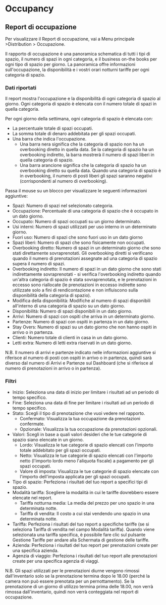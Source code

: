 # Occupancy

## Report di occupazione

Per visualizzare il Report di occupazione, vai a Menu principale >Distribution > Occupazione.

Il rapporto di occupazione è una panoramica schematica di tutti i tipi di spazio, il numero di spazi in ogni categoria, e il business on-the books per ogni tipo di spazio per giorno. La panoramica offre informazioni sull'occupazione, la disponibilità e i vostri orari notturni tariffe per ogni categoria di spazio.

### Dati riportati

Il report mostra l'occupazione e la disponibilità di ogni categoria di spazio al giorno. Ogni categoria di spazio è elencata con il numero totale di spazi in quella categoria.

Per ogni giorno della settimana, ogni categoria di spazio è elencata con:

* La percentuale totale di spazi occupati.
* La somma totale di denaro addebitata per gli spazi occupati.
* Una barra che indica l'occupazione.
    * Una barra nera significa che la categoria di spazio non ha un overbooking diretto in quella data. Se la categoria di spazio ha un overbooking indiretto, la barra mostrerà il numero di spazi liberi in quella categoria di spazio.
    * Una barra arancione significa che la categoria di spazio ha un overbooking diretto su quella data. Quando una categoria di spazio è in overbooking, il numero di posti liberi gli spazi saranno negativi (corrispondenti al numero di overbooking).

Passa il mouse su un blocco per visualizzare le seguenti informazioni aggiuntive:

* Spazi: Numero di spazi nel selezionato categoria.
* Occupazione: Percentuale di una categoria di spazio che è occupato in un dato giorno.
* Occupato: Numero di spazi occupati su un giorno determinato.
* Usi interni: Numero di spazi utilizzati per uso interno in un determinato giorno.
* Fuori uso: Numero di spazi che sono fuori uso in un dato giorno
* Spazi liberi: Numero di spazi che sono fisicamente non occupati. 
* Overbooking diretto: Numero di spazi in un determinato giorno che sono stati direttamente sovraprenotati. Gli overbooking diretti si verificano quando il numero di prenotazioni assegnate ad una categoria di spazio supera il numero di spazi.
* Overbooking indiretto: Il numero di spazi in un dato giorno che sono stati indirettamente sovraprenotati - si verifica l'overbooking indiretto quando un'altra categoria di spazio è stata sovraprenotata, e le prenotazioni in eccesso sono riallocate (le prenotazioni in eccesso indirette sono utilizzate solo a fini di rendicontazione e non influiscono sulla disponibilità della categoria di spazio).
* Modifica della disponibilità: Modifiche al numero di spazi disponibili all'interno di una categoria di spazio su un dato giorno.
* Disponibilità: Numero di spazi disponibili in un dato giorno.
* Arrivi: Numero di spazi con ospiti che arriva in un determinato giorno.
* Partenze: Numero di spazi con ospiti in partenza in un dato giorno.
* Stay Overs: Numero di spazi su un dato giorno che non hanno ospiti in arrivo o in partenza.
* Clienti: Numero totale di clienti in casa in un dato giorno.
* Letti extra: Numero di letti extra riservati in un dato giorno.

N.B. Il numero di arrivi e partenze indicato nelle informazioni aggiuntive si riferisce al numero di posti con ospiti in arrivo o in partenza, quindi sarà diverso dal numero di Arrivi e Partenze sul Dashboard (che si riferisce al numero di prenotazioni in arrivo o in partenza).

### Filtri

* Inizio: Seleziona una data di inizio per limitare i risultati ad un periodo di tempo specifico.
* Fine: Seleziona una data di fine per limitare i risultati ad un periodo di tempo specifico.
* Stato: Scegli il tipo di prenotazione che vuoi vedere nel rapporto.
    * Confermato: Visualizza la tua occupazione da prenotazioni confermate.
    * Opzionale: Visualizza la tua occupazione da prenotazioni opzionali.
* Valori: Scegli in base a quali valori desideri che le tue categorie di spazio siano elencate in un giorno.
    * Lordo: Visualizza le tue categorie di spazio elencati con l'importo totale addebitato per gli spazi occupati.
    * Netto: Visualizza le tue categorie di spazio elencati con l'importo netto (l'importo lordo meno l'aliquota fiscale) a pagamento per gli spazi occupati.
    * Valore di imposta: Visualizza le tue categorie di spazio elencate con l'importo dell'imposta applicata per gli spazi occupati.
* Tipo di spazio: Perfeziona i risultati del tuo report a specifici tipi di spazio.
* Modalità tariffa: Scegliere la modalità in cui le tariffe dovrebbero essere elencate nel report.
    * Tariffa notturna media: La media del prezzo per uno spazio in una determinata notte.
    * Tariffa di vendita: Il costo a cui stai vendendo uno spazio in una determinata notte.
* Tariffa: Perfeziona i risultati del tuo report a specifiche tariffe (se si seleziona Tariffa di vendita nel campo Modalità tariffa). Quando viene selezionata una tariffa specifica, è possibile fare clic sul pulsante Gestione Tariffe per andare alla Schermata di gestione delle tariffe.
* Azienda: Perfeziona i risultati del tuo report per prenotazioni create per una specifica azienda.
* Agenzia di viaggio: Perfeziona i risultati del tuo report alle prenotazioni create per una specifica agenzia di viaggi.

N.B. Gli spazi utilizzati per le prenotazioni diurne vengono rimossi dall'inventario solo se la prenotazione termina dopo le 18.00 (perché la camera non può essere prenotata per un pernottamento). Se la prenotazione di un giorno di utilizzo termina prima delle 18.00, non verrà rimossa dall'inventario, quindi non verrà conteggiata nel report di occupazione.
